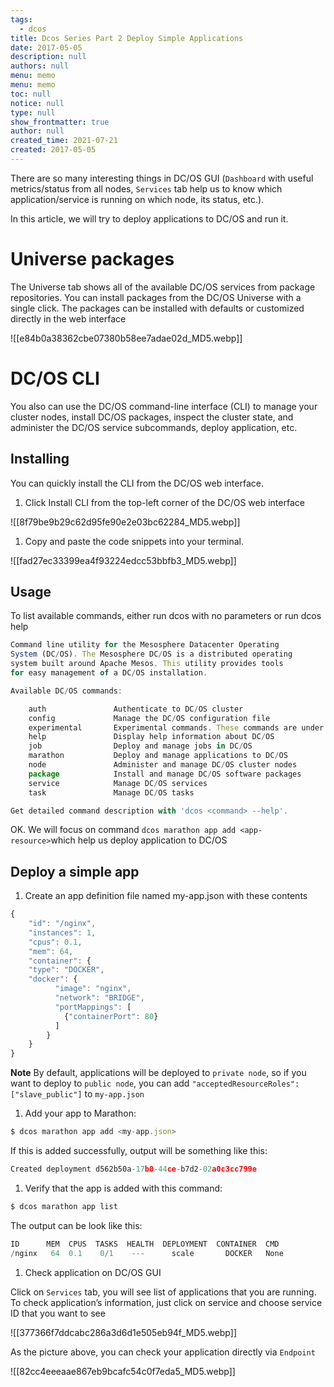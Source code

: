 ```yaml
---
tags: 
  - dcos
title: Dcos Series Part 2 Deploy Simple Applications
date: 2017-05-05
description: null
authors: null
menu: memo
menu: memo
toc: null
notice: null
type: null
show_frontmatter: true
author: null
created_time: 2021-07-21
created: 2017-05-05
---
```


There are so many interesting things in DC/OS GUI (`Dashboard` with useful metrics/status from all nodes, `Services` tab help us to know which application/service is running on which node, its status, etc.).

In this article, we will try to deploy applications to DC/OS and run it.

# Universe packages

The Universe tab shows all of the available DC/OS services from package repositories. You can install packages from the DC/OS Universe with a single click. The packages can be installed with defaults or customized directly in the web interface

![[e84b0a38362cbe07380b58ee7adae02d_MD5.webp]]


# DC/OS CLI

You also can use the DC/OS command-line interface (CLI) to manage your cluster nodes, install DC/OS packages, inspect the cluster state, and administer the DC/OS service subcommands, deploy application, etc.

## Installing

You can quickly install the CLI from the DC/OS web interface.

1. Click Install CLI from the top-left corner of the DC/OS web interface

![[8f79be9b29c62d95fe90e2e03bc62284_MD5.webp]]



1. Copy and paste the code snippets into your terminal.

![[fad27ec33399ea4f93224edcc53bbfb3_MD5.webp]]


## Usage

To list available commands, either run dcos with no parameters or run dcos help

```javascript
Command line utility for the Mesosphere Datacenter Operating
System (DC/OS). The Mesosphere DC/OS is a distributed operating
system built around Apache Mesos. This utility provides tools
for easy management of a DC/OS installation.

Available DC/OS commands:

    auth               Authenticate to DC/OS cluster
    config             Manage the DC/OS configuration file
    experimental       Experimental commands. These commands are under development and are subject to change
    help               Display help information about DC/OS
    job                Deploy and manage jobs in DC/OS
    marathon           Deploy and manage applications to DC/OS
    node               Administer and manage DC/OS cluster nodes
    package            Install and manage DC/OS software packages
    service            Manage DC/OS services
    task               Manage DC/OS tasks

Get detailed command description with 'dcos <command> --help'.
```

OK. We will focus on command `dcos marathon app add <app-resource>`which help us deploy application to DC/OS

## Deploy a simple app

1. Create an app definition file named my-app.json with these contents

```javascript
{
    "id": "/nginx",
    "instances": 1,
    "cpus": 0.1,
    "mem": 64,
    "container": {
    "type": "DOCKER",
    "docker": {
          "image": "nginx",
          "network": "BRIDGE",
          "portMappings": [
            {"containerPort": 80}
          ]
        }
    }
}
```

**Note**
By default, applications will be deployed to `private node`, so if you want to deploy to `public node`, you can add `"acceptedResourceRoles": ["slave_public"]` to `my-app.json`

1. Add your app to Marathon:

```javascript
$ dcos marathon app add <my-app.json>
```


If this is added successfully, output will be something like this:

```javascript
Created deployment d562b50a-17b0-44ce-b7d2-02a0c3cc799e
```



1. Verify that the app is added with this command:

```javascript
$ dcos marathon app list
```


The output can be look like this:

```javascript
ID      MEM  CPUS  TASKS  HEALTH  DEPLOYMENT  CONTAINER  CMD
/nginx   64  0.1    0/1    ---      scale       DOCKER   None
```



1. Check application on DC/OS GUI

Click on `Services` tab, you will see list of applications that you are running. To check application’s information, just click on service and choose service ID that you want to see

![[377366f7ddcabc286a3d6d1e505eb94f_MD5.webp]]


As the picture above, you can check your application directly via `Endpoint`

![[82cc4eeeaae867eb9bcafc54c0f7eda5_MD5.webp]]
